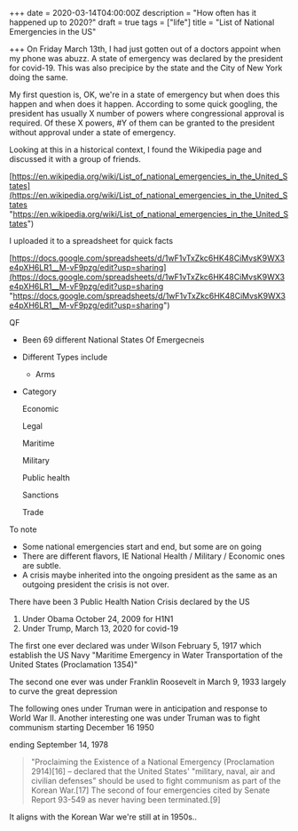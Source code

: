 +++
date = 2020-03-14T04:00:00Z
description = "How often has it happened up to 2020?"
draft = true
tags = ["life"]
title = "List of National Emergencies in the US"

+++
On Friday March 13th, I had just gotten out of a doctors appoint when my phone was abuzz. A state of emergency was declared by the president for covid-19. This was also precipice by the state and the City of New York doing the same. 

My first question is, OK, we're in a state of emergency but when does this happen and when does it happen. According to some quick googling, the president has usually X number of powers where congressional approval is required. Of these X powers, #Y of them can be granted to the president without approval under a state of emergency.

Looking at this in a historical context, I found the Wikipedia page and discussed it with a group of friends.

[https://en.wikipedia.org/wiki/List_of_national_emergencies_in_the_United_States](https://en.wikipedia.org/wiki/List_of_national_emergencies_in_the_United_States "https://en.wikipedia.org/wiki/List_of_national_emergencies_in_the_United_States")

I uploaded it to a spreadsheet for quick facts

[https://docs.google.com/spreadsheets/d/1wF1vTxZkc6HK48CiMvsK9WX3e4pXH6LR1__M-vF9pzg/edit?usp=sharing](https://docs.google.com/spreadsheets/d/1wF1vTxZkc6HK48CiMvsK9WX3e4pXH6LR1__M-vF9pzg/edit?usp=sharing "https://docs.google.com/spreadsheets/d/1wF1vTxZkc6HK48CiMvsK9WX3e4pXH6LR1__M-vF9pzg/edit?usp=sharing")

QF

* Been 69 different National States Of Emergecneis
* Different Types include
  * Arms
* Category

  Economic

  Legal

  Maritime

  Military

  Public health

  Sanctions

  Trade

To note

* Some national emergencies start and end, but some are on going
* There are different flavors, IE National Health  / Military / Economic ones  are subtle.
* A crisis maybe inherited into the ongoing president as the same as an outgoing president the crisis is not over.

There have been 3 Public Health Nation Crisis declared by the US

1. Under Obama	October 24, 2009 for H1N1
2. Under Trump, March 13, 2020 for covid-19

The first one ever declared was under Wilson February 5, 1917 which establish the US Navy "Maritime	Emergency in Water Transportation of the United States (Proclamation 1354)"

The second one ever was  under Franklin Roosevelt in 	March 9, 1933 largely to curve the great depression

The following ones under Truman were in anticipation and response to World War II. Another interesting one was under Truman was to fight communism starting December 16 1950

ending September 14, 1978

> "Proclaiming the Existence of a National Emergency (Proclamation 2914)\[16\] – declared that the United States' "military, naval, air and civilian defenses" should be used to fight communism as part of the Korean War.\[17\] The second of four emergencies cited by Senate Report 93-549 as never having been terminated.\[9\]

It aligns with the Korean War we're still at in 1950s.. 